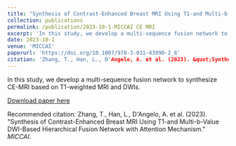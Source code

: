 ```yaml
---
title: "Synthesis of Contrast-Enhanced Breast MRI Using T1-and Multi-b-Value DWI-Based Hierarchical Fusion Network with Attention Mechanism"
collection: publications
permalink: /publication/2023-10-1-MICCAI CE MRI
excerpt: 'In this study, we develop a multi-sequence fusion network to synthesize CE-MRI based on T1-weighted MRI and DWIs.'
date: 2023-10-1
venue: 'MICCAI'
paperurl: 'https://doi.org/10.1007/978-3-031-43990-2_8'
citation: 'Zhang, T., Han, L., D'Angelo, A. et al. (2023). &quot;Synthesis of Contrast-Enhanced Breast MRI Using T1-and Multi-b-Value DWI-Based Hierarchical Fusion Network with Attention Mechanism.&quot; <i>MICCAI</i>.'
---
```

In this study, we develop a multi-sequence fusion network to synthesize CE-MRI based on T1-weighted MRI and DWIs.

[Download paper here](https://doi.org/10.1007/978-3-031-43990-2_8)

Recommended citation: Zhang, T., Han, L., D'Angelo, A. et al. (2023). "Synthesis of Contrast-Enhanced Breast MRI Using T1-and Multi-b-Value DWI-Based Hierarchical Fusion Network with Attention Mechanism." <i>MICCAI</i>.
